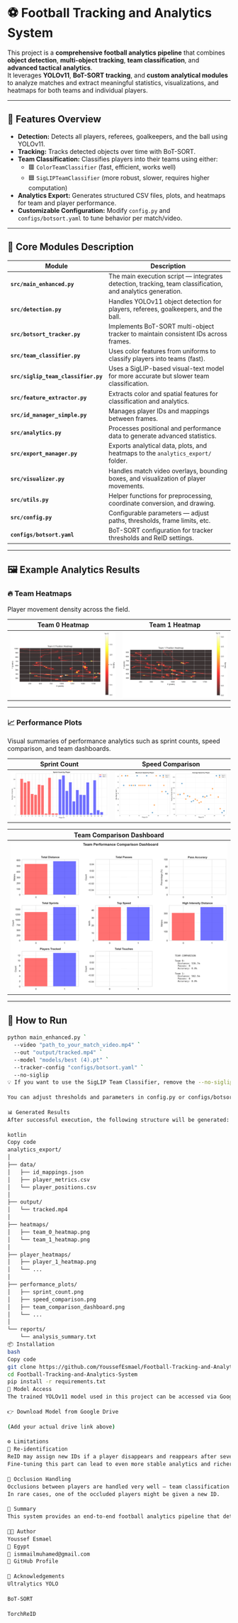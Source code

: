# ⚽ Football Tracking and Analytics System

This project is a **comprehensive football analytics pipeline** that combines **object detection**, **multi-object tracking**, **team classification**, and **advanced tactical analytics**.  
It leverages **YOLOv11**, **BoT-SORT tracking**, and **custom analytical modules** to analyze matches and extract meaningful statistics, visualizations, and heatmaps for both teams and individual players.

---

## 🚀 Features Overview

- **Detection:** Detects all players, referees, goalkeepers, and the ball using YOLOv11.  
- **Tracking:** Tracks detected objects over time with BoT-SORT.  
- **Team Classification:** Classifies players into their teams using either:
  - 🟥 `ColorTeamClassifier` (fast, efficient, works well)
  - 🟦 `SigLIPTeamClassifier` (more robust, slower, requires higher computation)
- **Analytics Export:** Generates structured CSV files, plots, and heatmaps for team and player performance.
- **Customizable Configuration:** Modify `config.py` and `configs/botsort.yaml` to tune behavior per match/video.

---

## 🧩 Core Modules Description

| Module | Description |
|--------|--------------|
| **`src/main_enhanced.py`** | The main execution script — integrates detection, tracking, team classification, and analytics generation. |
| **`src/detection.py`** | Handles YOLOv11 object detection for players, referees, goalkeepers, and the ball. |
| **`src/botsort_tracker.py`** | Implements BoT-SORT multi-object tracker to maintain consistent IDs across frames. |
| **`src/team_classifier.py`** | Uses color features from uniforms to classify players into teams (fast). |
| **`src/siglip_team_classifier.py`** | Uses a SigLIP-based visual-text model for more accurate but slower team classification. |
| **`src/feature_extractor.py`** | Extracts color and spatial features for classification and analytics. |
| **`src/id_manager_simple.py`** | Manages player IDs and mappings between frames. |
| **`src/analytics.py`** | Processes positional and performance data to generate advanced statistics. |
| **`src/export_manager.py`** | Exports analytical data, plots, and heatmaps to the `analytics_export/` folder. |
| **`src/visualizer.py`** | Handles match video overlays, bounding boxes, and visualization of player movements. |
| **`src/utils.py`** | Helper functions for preprocessing, coordinate conversion, and drawing. |
| **`src/config.py`** | Configurable parameters — adjust paths, thresholds, frame limits, etc. |
| **`configs/botsort.yaml`** | BoT-SORT configuration for tracker thresholds and ReID settings. |

---

## 🖼️ Example Analytics Results

### 🔥 Team Heatmaps

Player movement density across the field.

| Team 0 Heatmap | Team 1 Heatmap |
|----------------|----------------|
| ![Team 0 Heatmap](analytics_export/heatmaps/team_0_heatmap.png) | ![Team 1 Heatmap](analytics_export/heatmaps/team_1_heatmap.png) |

---

### 📈 Performance Plots

Visual summaries of performance analytics such as sprint counts, speed comparison, and team dashboards.

| Sprint Count | Speed Comparison |
|---------------|------------------|
| ![Sprint Count](analytics_export/performance_plots/sprint_count.png) | ![Speed Comparison](analytics_export/performance_plots/speed_comparison.png) |

| Team Comparison Dashboard |
|----------------------------|
| ![Team Comparison Dashboard](analytics_export/performance_plots/team_comparison_dashboard.png) |

---

## 🧠 How to Run

```bash
python main_enhanced.py `
  --video "path_to_your_match_video.mp4" `
  --out "output/tracked.mp4" `
  --model "models/best (4).pt" `
  --tracker-config "configs/botsort.yaml" `
  --no-siglip
💡 If you want to use the SigLIP Team Classifier, remove the --no-siglip flag.

You can adjust thresholds and parameters in config.py or configs/botsort.yaml depending on your video or environment.

📊 Generated Results
After successful execution, the following structure will be generated:

kotlin
Copy code
analytics_export/
│
├── data/
│   ├── id_mappings.json
│   ├── player_metrics.csv
│   └── player_positions.csv
│
├── output/
│   └── tracked.mp4
│
├── heatmaps/
│   ├── team_0_heatmap.png
│   └── team_1_heatmap.png
│
├── player_heatmaps/
│   ├── player_1_heatmap.png
│   └── ...
│
├── performance_plots/
│   ├── sprint_count.png
│   ├── speed_comparison.png
│   ├── team_comparison_dashboard.png
│   └── ...
│
└── reports/
    └── analysis_summary.txt
📦 Installation
bash
Copy code
git clone https://github.com/YoussefEsmael/Football-Tracking-and-Analytics-System.git
cd Football-Tracking-and-Analytics-System
pip install -r requirements.txt
🔗 Model Access
The trained YOLOv11 model used in this project can be accessed via Google Drive:

👉 Download Model from Google Drive

(Add your actual drive link above)

⚙️ Limitations
🔁 Re-identification
ReID may assign new IDs if a player disappears and reappears after several frames.
Fine-tuning this part can lead to even more stable analytics and richer statistics.

👥 Occlusion Handling
Occlusions between players are handled very well — team classification remains accurate.
In rare cases, one of the occluded players might be given a new ID.

🏁 Summary
This system provides an end-to-end football analytics pipeline that detects, tracks, classifies, and analyzes football match footage — generating insightful visual and numerical outputs that can assist analysts, coaches, and AI researchers in sports analytics.

👨‍💻 Author
Youssef Esmael
📍 Egypt
📧 ismmailmuhamed@gmail.com
🔗 GitHub Profile

🏅 Acknowledgements
Ultralytics YOLO

BoT-SORT

TorchReID
